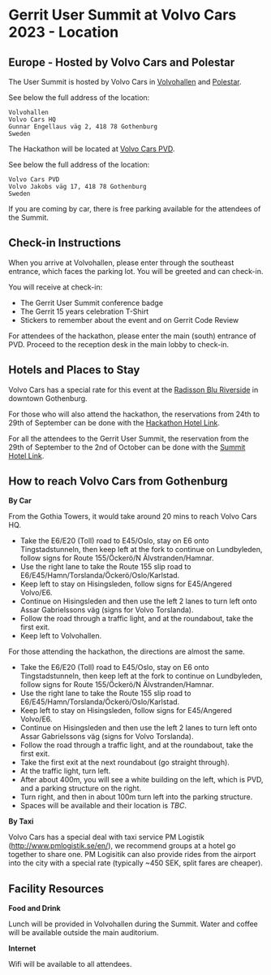 # Gerrit User Summit at Volvo Cars 2023 - Location

## Europe - Hosted by Volvo Cars and Polestar

The User Summit is hosted by Volvo Cars in [Volvohallen](https://goo.gl/maps/HWHd11EkEP6YPAjD7) and [Polestar](https://www.polestar.com).

See below the full address of the location:

```
Volvohallen
Volvo Cars HQ
Gunnar Engellaus väg 2, 418 78 Gothenburg
Sweden
```

The Hackathon will be located at [Volvo Cars PVD](https://goo.gl/maps/6zhtdn14X9f3kHuh6).

See below the full address of the location:

````
Volvo Cars PVD
Volvo Jakobs väg 17, 418 78 Gothenburg
Sweden
````

If you are coming by car, there is free parking available for the attendees of the Summit.

## Check-in Instructions

When you arrive at Volvohallen, please enter through the southeast entrance, which faces
the parking lot.  You will be greeted and can check-in.

You will receive at check-in:

- The Gerrit User Summit conference badge
- The Gerrit 15 years celebration T-Shirt
- Stickers to remember about the event and on Gerrit Code Review

For attendees of the hackathon, please enter the main (south) entrance of PVD.
Proceed to the reception desk in the main lobby to check-in.

## Hotels and Places to Stay

Volvo Cars has a special rate for this event at the
[Radisson Blu Riverside](https://goo.gl/maps/MDfnjDHm7kMMQExY7)
in downtown Gothenburg.

For those who will also attend the hackathon, the reservations from 24th
to 29th of September can be done with the [Hackathon Hotel Link](https://www.radissonhotels.com/sv-se/booking/room-display?checkInDate=2023-09-24&checkOutDate=2023-09-29&adults%5B%5D=1&children%5B%5D=0&searchType=pac&promotionCode=497912&voucher=&brandFirst=rdb&hotelCode=SEGOTRIV).

For all the attendees to the Gerrit User Summit, the reservation from
the 29th of September to the 2nd of October can be done with the
[Summit Hotel Link](https://www.radissonhotels.com/sv-se/booking/room-display?checkInDate=2023-09-29&checkOutDate=2023-10-02&adults%5B%5D=1&children%5B%5D=0&searchType=pac&promotionCode=497914&voucher=&brandFirst=rdb&hotelCode=SEGOTRIV).

## How to reach Volvo Cars from Gothenburg

__By Car__

From the Gothia Towers, it would take around 20 mins to reach Volvo Cars HQ.

- Take the E6/E20 (Toll) road to E45/Oslo, stay on E6 onto Tingstadstunneln,
  then keep left at the fork to continue on Lundbyleden, follow signs for
  Route 155/Öckerö/N Älvstranden/Hamnar.
- Use the right lane to take the Route 155 slip road to E6/E45/Hamn/Torslanda/Öckerö/Oslo/Karlstad.
- Keep left to stay on Hisingsleden, follow signs for E45/Angered Volvo/E6.
- Continue on Hisingsleden and then use the left 2 lanes to turn left onto
  Assar Gabrielssons väg (signs for Volvo Torslanda).
- Follow the road through a traffic light, and at the roundabout, take the 
  first exit.
- Keep left to Volvohallen.

For those attending the hackathon, the directions are almost the same.

- Take the E6/E20 (Toll) road to E45/Oslo, stay on E6 onto Tingstadstunneln,
  then keep left at the fork to continue on Lundbyleden, follow signs for
  Route 155/Öckerö/N Älvstranden/Hamnar.
- Use the right lane to take the Route 155 slip road to E6/E45/Hamn/Torslanda/Öckerö/Oslo/Karlstad.
- Keep left to stay on Hisingsleden, follow signs for E45/Angered Volvo/E6.
- Continue on Hisingsleden and then use the left 2 lanes to turn left onto
  Assar Gabrielssons väg (signs for Volvo Torslanda).
- Follow the road through a traffic light, and at the roundabout, take the
  first exit.
- Take the first exit at the next roundabout (go straight through).
- At the traffic light, turn left.
- After about 400m, you will see a white building on the left, which is PVD,
  and a parking structure on the right.
- Turn right, and then in about 100m turn left into the parking structure.
- Spaces will be available and their location is *TBC*.

__By Taxi__

Volvo Cars has a special deal with taxi service PM Logistik (http://www.pmlogistik.se/en/),
we recommend groups at a hotel go together to share one.
PM Logisitik can also provide rides from the airport into the city with a special rate
(typically ~450 SEK, split fares are cheaper).

## Facility Resources

__Food and Drink__

Lunch will be provided in Volvohallen during the Summit.
Water and coffee will be available outside the main auditorium.

__Internet__

Wifi will be available to all attendees.
